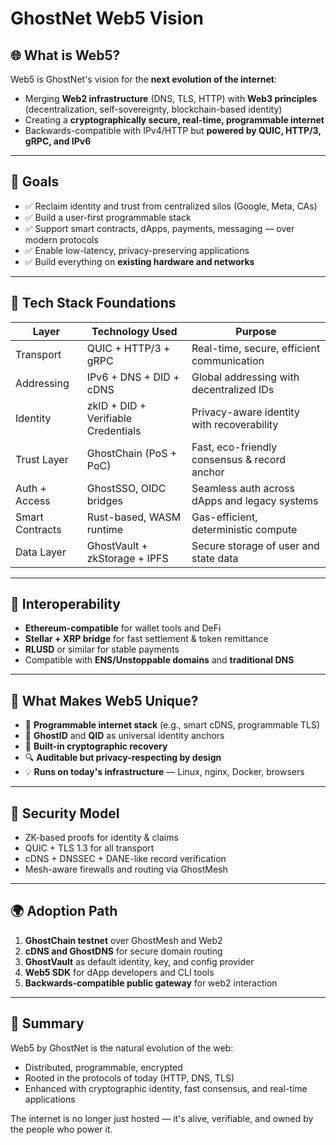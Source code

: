 # GhostNet Web5 Vision

## 🌐 What is Web5?

Web5 is GhostNet's vision for the **next evolution of the internet**:

* Merging **Web2 infrastructure** (DNS, TLS, HTTP) with **Web3 principles** (decentralization, self-sovereignty, blockchain-based identity)
* Creating a **cryptographically secure, real-time, programmable internet**
* Backwards-compatible with IPv4/HTTP but **powered by QUIC, HTTP/3, gRPC, and IPv6**

---

## 🚀 Goals

* ✅ Reclaim identity and trust from centralized silos (Google, Meta, CAs)
* ✅ Build a user-first programmable stack
* ✅ Support smart contracts, dApps, payments, messaging — over modern protocols
* ✅ Enable low-latency, privacy-preserving applications
* ✅ Build everything on **existing hardware and networks**

---

## 📡 Tech Stack Foundations

| Layer           | Technology Used                     | Purpose                                       |
| --------------- | ----------------------------------- | --------------------------------------------- |
| Transport       | QUIC + HTTP/3 + gRPC                | Real-time, secure, efficient communication    |
| Addressing      | IPv6 + DNS + DID + cDNS             | Global addressing with decentralized IDs      |
| Identity        | zkID + DID + Verifiable Credentials | Privacy-aware identity with recoverability    |
| Trust Layer     | GhostChain (PoS + PoC)              | Fast, eco-friendly consensus & record anchor  |
| Auth + Access   | GhostSSO, OIDC bridges              | Seamless auth across dApps and legacy systems |
| Smart Contracts | Rust-based, WASM runtime            | Gas-efficient, deterministic compute          |
| Data Layer      | GhostVault + zkStorage + IPFS       | Secure storage of user and state data         |

---

## 🔁 Interoperability

* **Ethereum-compatible** for wallet tools and DeFi
* **Stellar + XRP bridge** for fast settlement & token remittance
* **RLUSD** or similar for stable payments
* Compatible with **ENS/Unstoppable domains** and **traditional DNS**

---

## 🧠 What Makes Web5 Unique?

* 🧱 **Programmable internet stack** (e.g., smart cDNS, programmable TLS)
* 🪪 **GhostID** and **QID** as universal identity anchors
* 🔄 **Built-in cryptographic recovery**
* 🔍 **Auditable but privacy-respecting by design**
* 💡 **Runs on today's infrastructure** — Linux, nginx, Docker, browsers

---

## 🔐 Security Model

* ZK-based proofs for identity & claims
* QUIC + TLS 1.3 for all transport
* cDNS + DNSSEC + DANE-like record verification
* Mesh-aware firewalls and routing via GhostMesh

---

## 🌍 Adoption Path

1. **GhostChain testnet** over GhostMesh and Web2
2. **cDNS and GhostDNS** for secure domain routing
3. **GhostVault** as default identity, key, and config provider
4. **Web5 SDK** for dApp developers and CLI tools
5. **Backwards-compatible public gateway** for web2 interaction

---

## 📘 Summary

Web5 by GhostNet is the natural evolution of the web:

* Distributed, programmable, encrypted
* Rooted in the protocols of today (HTTP, DNS, TLS)
* Enhanced with cryptographic identity, fast consensus, and real-time applications

The internet is no longer just hosted — it's alive, verifiable, and owned by the people who power it.
